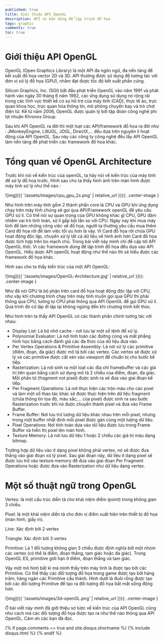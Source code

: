 ```yaml
---
published: true
title: Giới thiệu API OpenGL
description: API cơ bản dùng để lập trình đồ họa
tags: graphic
comments: true
toc: true
---
```


# Giới thiệu API OpenGL

OpenGL (Open Graphics Library) là một API đa ngôn ngữ, đa nền tảng để kết xuất đồ họa vector 2D và 3D. API thường được sử dụng để tương tác với đơn vị xử lý đồ họa (GPU), nhằm đạt được tốc độ kết xuất phần cứng.

Silicon Graphics, Inc. (SGI) bắt đầu phát triển OpenGL vào năm 1991 và phát hành vào ngày 30 tháng 6 năm 1992, các ứng dụng sử dụng nó rộng rãi trong các lĩnh vực thiết kế có sự hỗ trợ của máy tính (CAD), thực tế ảo, trực quan khoa học, trực quan hóa thông tin, mô phỏng chuyến bay và trò chơi điện tử. Kể từ năm 2006, OpenGL được quản lý bởi tập đoàn công nghệ phi lợi nhuận Khronos Group.

Sau khi API OpenGL ra đời thì một loạt các API/framework đồ họa ra đời như : JMonkeyEngine, LWJGL, JOGL, DirectX,... đều dựa trên nguyên lí hoạt động của API OpenGL. Sau này các công ty công nghệ đều lấy API OpenGL làm nền tảng để phát triển các framework đồ họa khác.

# Tổng quan về OpenGL Architecture

Trước khi nói về kiến trúc của openGL, ta hãy nói về kiến trúc của máy tính để sử lý đồ hoạ trước. Hình sau cho ta thấy hình ảnh trên màn hình được máy tính sử lý như thế nào :

![img]({{ '/assets/images/cpu_gpu_2x.png' | relative_url }}){: .center-image }

Như hình trên máy tính gồm 2 thành phần core là CPU và GPU khi ứng dụng chạy trên máy tính chúng sẽ gọi qua API/Framework openGL để yêu cầu GPU sử lí. Có thể nói sự quan trọng của GPU không khác gì CPU, GPU đảm nhiệm vai trò tính toán, sử lí gấp bội lần so với CPU. Ngày nay khi mua máy tính để làm những công việc về đồ họa, người ta thường yêu cầu mua thêm Card đồ họa rời để làm việc tối ưu hơn là vậy. Vì Card đồ họa rời chứa GPU hoạt động độc lập, chuyên xử lý tất cả dữ liệu về hình ảnh hơn Card đồ họa được tích hợp trên bo mạch chủ. Trong bài viết này mình chỉ đề cập tới API OpenGL thôi. Vì các framework dùng để lập trình đồ họa đều dựa vào API OpenGL. Hiểu dược API openGL hoạt động như thế nào thì sẽ hiểu được các framework đồ họa khác.

 Hình sau cho ta thấy kiến trúc của một API OpenGL:

![img]({{ '/assets/images/OpenGL-Architecture.jpg' | relative_url }}){: .center-image }

Như đã nói GPU là bộ phận trên card đồ họa hoạt động độc lập với CPU, như vậy khi chương trình chạy trên máy tính muốn gọi qua GPU thì phải thông qua CPU, tương tự CPU phải thông qua API OpenGL để gọi GPU xử lí. Quá trình đó cứ lặp đi lặp lại không ngừng đến khi chương trình kết thúc.

Như hình trên ta thấy API OpenGL có các thành phần chính tương tác với nhau:

- Display List: Là bộ nhớ cache - nơi lưu lại một số lệnh để xử lý.
- Polynomial Evaluator: Là nơi tính toán các đường cong và măt phẳng hình học bằng cách đánh giá các đa thức của dữ liệu đưa vào.
- Per Vertex Operations & Primitive Assembly: Là nơi xử lý các primitive (điểm, đoạn, đa giác) được mô tả bởi các vertex. Các vertex sẽ được xử lý và các primitive được cắt xén vào viewport để chuẩn bị cho bước kế tiếp.
- Rasterization: Là nơi sinh ra một loạt các địa chỉ framebuffer và các giá trị liên quan bằng cách sử dụng mô tả 2 chiều của điểm, đoạn, đa giác. Mỗi phần tử (fragment not pixel) được sinh ra sẽ đưa vào giai đoạn kế tiếp.
- Per Fragment Operations: Là nơi thực hiện các trộn màu cho các pixel và làm một số thao tác khác sẽ được thực hiện trên dữ liệu fragment (chứa thông tin tọa độ, màu sắc,... của pixel) được sinh ra sau bước Rasterization trước khi nó được chuyển thành pixel và đưa vào Frame Buffer.
- Frame Buffer: Nơi lưu trữ lượng dữ liệu khác nhau trên mỗi pixel, nhưng trong một buffer nhất định mỗi pixel được gán cùng một lượng dữ liệu.
- Pixel Operations: Nơi tính toán dựa vào dữ liệu được lưu trong Frame Buffer và hiển thị pixel lên màn hình.
- Texture Memory: Là nơi lưu dữ liệu 1 hoặc 2 chiều các giá trị màu dạng bitmap.

Trường hợp dữ liệu vào ở dạng pixel không phải vertex, nó sẽ được đưa thẳng vào giai đoạn xử lý pixel. Sau giai đoạn này, dữ liệu ở dạng pixel sẽ được lưu trữ vào texture memory để đưa vào giai đoạn Per Fragment Operations hoặc được đưa vào Rasterization như dữ liệu dạng vertex.

# Một số thuật ngữ trong OpenGL

Vertex: là một cấu trúc diễn tả cho khái niệm điểm (point) trong không gian 3 chiều.

Pixel: là một khái niệm diễn tả cho đơn vị điểm xuất hiện trên thiết bị đồ họa (màn hình, giấy in).

Line: Xác định bởi 2 vertex

Triangle: Xác định bởi 3 vertex

Primitive: Là 1 đối tượng không gian 3 chiều được định nghĩa bởi một nhóm các vertex (có thể là điểm, đoạn thẳng, tam giác hoặc đa giác). Trong OpenGL ES, primitive giới hạn ở điểm, đoạn thẳng và tam giác.

Vậy một mô hình bất kì mà mình thấy trên máy tính là được tạo bởi các Primitive. Có thể thấy các đối tượng đồ họa trong game được tạo bởi hàng trăm, hàng ngàn các Primitive cấu thành. Hình dưới là đuôi rồng được tạo bởi các đối tượng Primitive để tạo ra đối tượng đồ họa bắt mắt sống động hơn.

![img]({{ '/assets/images/3d-openGL.png' | relative_url }}){: .center-image }

Ở bài viết này mình đã giới thiệu sơ lược về kiến trúc của API OpenGL cũng như cách mà các đối tượng đồ họa được tạo ra như thế nào thông qua API OpenGL. Cảm ơn các bạn đã đọc.


{% if page.comments == true and site.disqus.shortname %}
{% include disqus.html %}
{% endif %}


